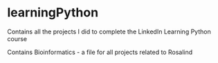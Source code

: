 # learningPython
Contains all the projects I did to complete the LinkedIn Learning Python course 

Contains Bioinformatics - a file for all projects related to Rosalind 

